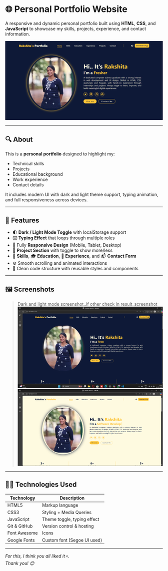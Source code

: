 # 🌐 Personal Portfolio Website

A responsive and dynamic personal portfolio built using **HTML**, **CSS**, and **JavaScript** to showcase my skills, projects, experience, and contact information.

![Portfolio Screenshot](Portfolio/images/portfolio.png)

---

## 🔍 About

This is a **personal portfolio** designed to highlight my:

- Technical skills
- Projects
- Educational background
- Work experience
- Contact details

It includes modern UI with dark and light theme support, typing animation, and full responsiveness across devices.

---

## 🚀 Features

- 🌓 **Dark / Light Mode Toggle** with localStorage support
- ⌨️ **Typing Effect** that loops through multiple roles
- 📱 Fully **Responsive Design** (Mobile, Tablet, Desktop)
- 📁 **Project Section** with toggle to show more/less
- 🧠 **Skills**, 🎓 **Education**, 💼 **Experience**, and 📬 **Contact Form**
- ⚙️ Smooth scrolling and animated interactions
- 🧩 Clean code structure with reusable styles and components

---

## 🖼️ Screenshots

>Dark and light mode screenshot..if other check in result_screenshot 
![Dark Mode Preview](Portfolio/result_screenshot/page_in_dark_mode.png)  
![Light Mode Preview](Portfolio/result_screenshot/page_in_light_mode.png)

---

## 🧑‍💻 Technologies Used

| Technology     | Description                  |
|----------------|------------------------------|
| HTML5          | Markup language              |
| CSS3           | Styling + Media Queries      |
| JavaScript     | Theme toggle, typing effect  |
| Git & GitHub   | Version control & hosting    |
| Font Awesome   | Icons                        |
| Google Fonts   | Custom font (Segoe UI used)  |

---
_For this, I think you all liked it⭐.  
Thank you! 😊_
